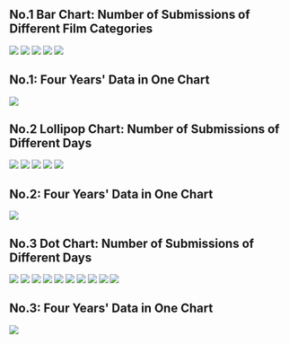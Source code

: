 No.1 Bar Chart: Number of Submissions of Different Film Categories
------------------------------------------------------------------

![](AFF4%20pic/unnamed-chunk-2-1.png)
![](AFF4%20pic/unnamed-chunk-2-2.png)
![](AFF4%20pic/unnamed-chunk-2-3.png)
![](AFF4%20pic/unnamed-chunk-2-4.png)
![](AFF4%20pic/unnamed-chunk-2-5.png)

No.1: Four Years' Data in One Chart
-----------------------------------

![](AFF4%20pic/unnamed-chunk-3-1.png)

No.2 Lollipop Chart: Number of Submissions of Different Days
------------------------------------------------------------

![](AFF4%20pic/unnamed-chunk-4-1.png)
![](AFF4%20pic/unnamed-chunk-4-2.png)
![](AFF4%20pic/unnamed-chunk-4-3.png)
![](AFF4%20pic/unnamed-chunk-4-4.png)
![](AFF4%20pic/unnamed-chunk-4-5.png)

No.2: Four Years' Data in One Chart
-----------------------------------

![](AFF4%20pic/unnamed-chunk-5-1.png)

No.3 Dot Chart: Number of Submissions of Different Days
-------------------------------------------------------

![](AFF4%20pic/unnamed-chunk-6-1.png)
![](AFF4%20pic/unnamed-chunk-6-2.png)
![](AFF4%20pic/unnamed-chunk-6-3.png)
![](AFF4%20pic/unnamed-chunk-6-4.png)
![](AFF4%20pic/unnamed-chunk-6-5.png)
![](AFF4%20pic/unnamed-chunk-6-1.png)
![](AFF4%20pic/unnamed-chunk-6-2.png)
![](AFF4%20pic/unnamed-chunk-6-3.png)
![](AFF4%20pic/unnamed-chunk-6-4.png)
![](AFF4%20pic/unnamed-chunk-6-5.png)

No.3: Four Years' Data in One Chart
-----------------------------------

![](AFF4%20pic/unnamed-chunk-7-1.png)
